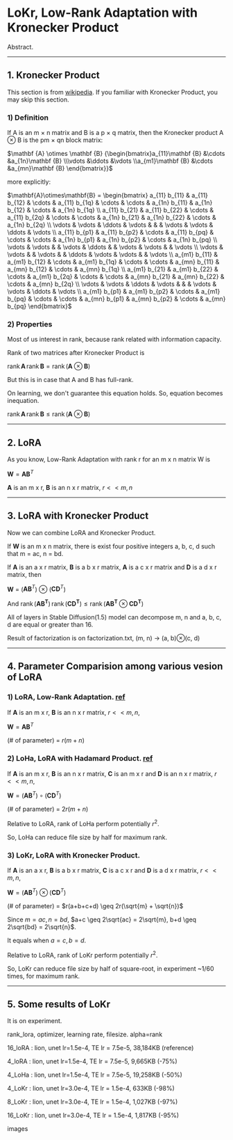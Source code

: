 # LoKr, Low-Rank Adaptation with Kronecker Product

Abstract.


---

## 1. Kronecker Product

This section is from [wikipedia](https://en.wikipedia.org/wiki/Kronecker_product). If you familiar with Kronecker Product, you may skip this section.

### 1) Definition

If A is an m × n matrix and B is a p × q matrix, then the Kronecker product A ⊗ B is the pm × qn block matrix:

$\mathbf {A} \otimes \mathbf {B} {\begin{bmatrix}a_{11}\mathbf {B} &\cdots &a_{1n}\mathbf {B} \\\vdots &\ddots &\vdots \\a_{m1}\mathbf {B} &\cdots &a_{mn}\mathbf {B} \end{bmatrix}}$

more explicitly:

$\mathbf{A}\otimes\mathbf{B} = \begin{bmatrix} a_{11} b_{11} & a_{11} b_{12} & \cdots & a_{11} b_{1q} & \cdots & \cdots & a_{1n} b_{11} & a_{1n} b_{12} & \cdots & a_{1n} b_{1q} \\
   a_{11} b_{21} & a_{11} b_{22} & \cdots & a_{11} b_{2q} &
                   \cdots & \cdots & a_{1n} b_{21} & a_{1n} b_{22} & \cdots & a_{1n} b_{2q} \\
   \vdots & \vdots & \ddots & \vdots & & & \vdots & \vdots & \ddots & \vdots \\
   a_{11} b_{p1} & a_{11} b_{p2} & \cdots & a_{11} b_{pq} &
                   \cdots & \cdots & a_{1n} b_{p1} & a_{1n} b_{p2} & \cdots & a_{1n} b_{pq} \\
   \vdots & \vdots & & \vdots & \ddots & & \vdots & \vdots & & \vdots \\
   \vdots & \vdots & & \vdots & & \ddots & \vdots & \vdots & & \vdots \\
   a_{m1} b_{11} & a_{m1} b_{12} & \cdots & a_{m1} b_{1q} &
                   \cdots & \cdots & a_{mn} b_{11} & a_{mn} b_{12} & \cdots & a_{mn} b_{1q} \\
   a_{m1} b_{21} & a_{m1} b_{22} & \cdots & a_{m1} b_{2q} &
                   \cdots & \cdots & a_{mn} b_{21} & a_{mn} b_{22} & \cdots & a_{mn} b_{2q} \\
   \vdots & \vdots & \ddots & \vdots & & & \vdots & \vdots & \ddots & \vdots \\
   a_{m1} b_{p1} & a_{m1} b_{p2} & \cdots & a_{m1} b_{pq} &
                   \cdots & \cdots & a_{mn} b_{p1} & a_{mn} b_{p2} & \cdots & a_{mn} b_{pq}
\end{bmatrix}$


### 2) Properties 

Most of us interest in rank, because rank related with information capacity.

Rank of two matrices after Kronecker Product is 

 $\operatorname{rank} \mathbf{A} \, \operatorname{rank} \mathbf{B} = \operatorname{rank}(\mathbf{A} \otimes \mathbf{B})$ 

But this is in case that A and B has full-rank.

On learning, we don't guarantee this equation holds. So, equation becomes inequation.

 $\operatorname{rank} \mathbf{A} \, \operatorname{rank} \mathbf{B} \leq \operatorname{rank}(\mathbf{A} \otimes \mathbf{B})$ 


---

## 2. LoRA

As you know, Low-Rank Adaptation with rank r for an m x n matrix W is 

$\mathbf{W} = \mathbf{A} \mathbf{B}^T$

$\mathbf{A}$ is an m x r, $\mathbf{B}$ is an n x r matrix, $r << m, n$

---

## 3. LoRA with Kronecker Product

Now we can combine LoRA and Kronecker Product.

If $\mathbf{W}$ is an m x n matrix, there is exist four positive integers a, b, c, d such that m = ac, n = bd.

If $\mathbf{A}$ is an a x r matrix, $\mathbf{B}$ is a b x r matrix, $\mathbf{A}$ is a c x r matrix and  $\mathbf{D}$ is a d x r matrix, then

$\mathbf{W}$ = \($\mathbf{A} \mathbf{B}^T$\) $\otimes$ \($\mathbf{C} \mathbf{D}^T$\)

And $\operatorname{rank} (\mathbf{AB^T}) \, \operatorname{rank} (\mathbf{CD^T}) \leq \operatorname{rank}(\mathbf{AB^T} \otimes \mathbf{CD^T})$ 


All of layers in Stable Diffusion(1.5) model can decompose m, n and a, b, c, d are equal or greater than 16.

Result of factorization is on factorization.txt, (m, n) -> (a, b)⊗(c, d)

---

## 4. Parameter Comparision among various vesion of LoRA

### 1) LoRA, Low-Rank Adaptation. [ref](https://arxiv.org/abs/2106.09685)

If $\mathbf{A}$ is an m x r, $\mathbf{B}$ is an n x r matrix, $r << m, n$, 

$\mathbf{W} = \mathbf{A} \mathbf{B}^T$

(# of parameter) = $r(m + n)$


### 2) LoHa, LoRA with Hadamard Product. [ref](https://arxiv.org/abs/2108.06098)

If $\mathbf{A}$ is an m x r, $\mathbf{B}$ is an n x r matrix, $\mathbf{C}$ is an m x r and $\mathbf{D}$ is an n x r matrix, $r << m, n$, 

$\mathbf{W} = (\mathbf{A} \mathbf{B}^T) \circ (\mathbf{C} \mathbf{D}^T)$

(# of parameter) = $2r(m + n)$

Relative to LoRA, rank of LoHa perform potentially $r^2$. 

So, LoHa can reduce file size by half for maximum rank.

### 3) LoKr, LoRA with Kronecker Product.

If $\mathbf{A}$ is an a x r, $\mathbf{B}$ is a b x r matrix, $\mathbf{C}$ is a c x r and $\mathbf{D}$ is a d x r matrix, $r << m, n$, 

$\mathbf{W} = (\mathbf{A} \mathbf{B}^T) \otimes (\mathbf{C} \mathbf{D}^T)$

(# of parameter) = $r(a+b+c+d) \geq 2r(\sqrt{m} + \sqrt{n})$

Since $m = ac, n = bd$, $a+c \geq 2\sqrt{ac} = 2\sqrt{m}, b+d \geq 2\sqrt{bd} = 2\sqrt{n}$.

It equals when $a=c, b=d$.

Relative to LoRA, rank of LoKr perform potentially $r^2$.

So, LoKr can reduce file size by half of square-root, in experiment ~1/60 times, for maximum rank.

---

## 5. Some results of LoKr

It is on experiment.

rank_lora, optimizer, learning rate, filesize. alpha=rank

16_loRA : lion, unet lr=1.5e-4, TE lr = 7.5e-5, 38,184KB (reference)

4_loRA  : lion, unet lr=1.5e-4, TE lr = 7.5e-5,  9,665KB (-75%)

4_LoHa  : lion, unet lr=1.5e-4, TE lr = 7.5e-5, 19,258KB (-50%)

4_LoKr  : lion, unet lr=3.0e-4, TE lr = 1.5e-4,     633KB (-98%)

8_LoKr  : lion, unet lr=3.0e-4, TE lr = 1.5e-4,   1,027KB (-97%)

16_LoKr  : lion, unet lr=3.0e-4, TE lr = 1.5e-4,   1,817KB (-95%)

images

